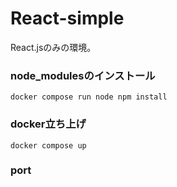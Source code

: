 # React-simple
React.jsのみの環境。

### node_modulesのインストール
`docker compose run node npm install`

### docker立ち上げ
`docker compose up`

### port